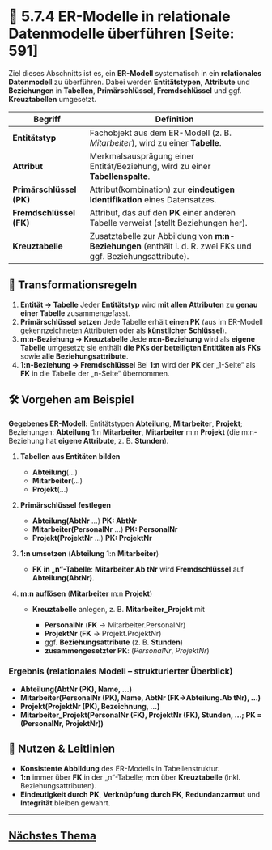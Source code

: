 # 🧩 5.7.4 ER-Modelle in relationale Datenmodelle überführen [Seite: 591]

Ziel dieses Abschnitts ist es, ein **ER-Modell** systematisch in ein **relationales Datenmodell** zu überführen. Dabei werden **Entitätstypen**, **Attribute** und **Beziehungen** in **Tabellen**, **Primärschlüssel**, **Fremdschlüssel** und ggf. **Kreuztabellen** umgesetzt.

| Begriff                  | Definition                                                                                                    |
| ------------------------ | ------------------------------------------------------------------------------------------------------------- |
| **Entitätstyp**          | Fachobjekt aus dem ER-Modell (z. B. *Mitarbeiter*), wird zu einer **Tabelle**.                                |
| **Attribut**             | Merkmalsausprägung einer Entität/Beziehung, wird zu einer **Tabellenspalte**.                                 |
| **Primärschlüssel (PK)** | Attribut(kombination) zur **eindeutigen Identifikation** eines Datensatzes.                                   |
| **Fremdschlüssel (FK)**  | Attribut, das auf den **PK** einer anderen Tabelle verweist (stellt Beziehungen her).                         |
| **Kreuztabelle**         | Zusatztabelle zur Abbildung von **m:n-Beziehungen** (enthält i. d. R. zwei FKs und ggf. Beziehungsattribute). |

## 🔁 Transformationsregeln

1. **Entität → Tabelle**
   Jeder **Entitätstyp** wird **mit allen Attributen** zu **genau einer Tabelle** zusammengefasst.
2. **Primärschlüssel setzen**
   Jede Tabelle erhält **einen PK** (aus im ER-Modell gekennzeichneten Attributen oder als **künstlicher Schlüssel**).
3. **m:n-Beziehung → Kreuztabelle**
   Jede **m:n-Beziehung** wird als **eigene Tabelle** umgesetzt; sie enthält **die PKs der beteiligten Entitäten als FKs** sowie **alle Beziehungsattribute**.
4. **1:n-Beziehung → Fremdschlüssel**
   Bei **1:n** wird der **PK** der „1-Seite“ als **FK** in die Tabelle der „n-Seite“ übernommen.

## 🛠️ Vorgehen am Beispiel

**Gegebenes ER-Modell:** Entitätstypen **Abteilung**, **Mitarbeiter**, **Projekt**;
Beziehungen: **Abteilung** 1:n **Mitarbeiter**, **Mitarbeiter** m:n **Projekt** (die m:n-Beziehung hat **eigene Attribute**, z. B. **Stunden**).

1. **Tabellen aus Entitäten bilden**

   * **Abteilung**(…)
   * **Mitarbeiter**(…)
   * **Projekt**(…)

2. **Primärschlüssel festlegen**

   * **Abteilung(AbtNr** …) **PK: AbtNr**
   * **Mitarbeiter(PersonalNr** …) **PK: PersonalNr**
   * **Projekt(ProjektNr** …) **PK: ProjektNr**

3. **1:n umsetzen** (**Abteilung** 1:n **Mitarbeiter**)

   * **FK in „n“-Tabelle**: **Mitarbeiter.Ab tNr** wird **Fremdschlüssel** auf **Abteilung(AbtNr)**.

4. **m:n auflösen** (**Mitarbeiter** m:n **Projekt**)

   * **Kreuztabelle** anlegen, z. B. **Mitarbeiter_Projekt** mit

     * **PersonalNr** (**FK** → Mitarbeiter.PersonalNr)
     * **ProjektNr** (**FK** → Projekt.ProjektNr)
     * ggf. **Beziehungsattribute** (z. B. **Stunden**)
     * **zusammengesetzter PK**: (*PersonalNr*, *ProjektNr*)

### Ergebnis (relationales Modell – strukturierter Überblick)

* **Abteilung(AbtNr (PK), Name, …)**
* **Mitarbeiter(PersonalNr (PK), Name, AbtNr (FK→Abteilung.Ab tNr), …)**
* **Projekt(ProjektNr (PK), Bezeichnung, …)**
* **Mitarbeiter_Projekt(PersonalNr (FK), ProjektNr (FK), Stunden, …; PK = (PersonalNr, ProjektNr))**

## 🎯 Nutzen & Leitlinien

* **Konsistente Abbildung** des ER-Modells in Tabellenstruktur.
* **1:n** immer über **FK** in der „n“-Tabelle; **m:n** über **Kreuztabelle** (inkl. Beziehungsattributen).
* **Eindeutigkeit durch PK**, **Verknüpfung durch FK**, **Redundanzarmut** und **Integrität** bleiben gewahrt.


---

## [Nächstes Thema](./5.7.5_Die_Datenbanksprache_SQL_anwenden.md)